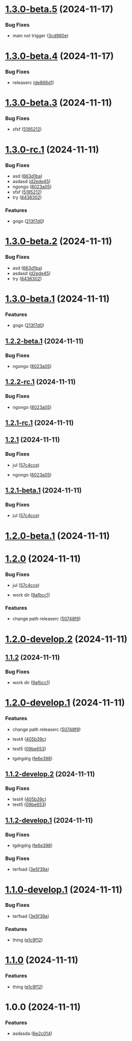 # [1.3.0-beta.5](https://github.com/DarNattp/semver/compare/1.3.0-beta.4...1.3.0-beta.5) (2024-11-17)


### Bug Fixes

* main not trigger ([3cd960e](https://github.com/DarNattp/semver/commit/3cd960e1e07b6e9c701c0f5ac37f6c9180fe9103))

# [1.3.0-beta.4](https://github.com/DarNattp/semver/compare/1.3.0-beta.3...1.3.0-beta.4) (2024-11-17)


### Bug Fixes

* releaserc ([de866d1](https://github.com/DarNattp/semver/commit/de866d15114f3d33b79dca7537335c9de94fe16f))

# [1.3.0-beta.3](https://github.com/DarNattp/semver/compare/1.3.0-beta.2...1.3.0-beta.3) (2024-11-11)


### Bug Fixes

* sfsf ([5195212](https://github.com/DarNattp/semver/commit/5195212ce2a75d4bf4609203fafe057b94768056))

# [1.3.0-rc.1](https://github.com/DarNattp/semver/compare/1.2.1...1.3.0-rc.1) (2024-11-11)


### Bug Fixes

* asd ([663d1ba](https://github.com/DarNattp/semver/commit/663d1ba4e1fe175a5c97cb4976c0bfe122170c30))
* asdasd ([d2ede45](https://github.com/DarNattp/semver/commit/d2ede453e2a5b8675e8a8dfee36da2a9528fbf3b))
* ngongo ([8023a05](https://github.com/DarNattp/semver/commit/8023a05989787f9ed7a0ff2d7402de6352920095))
* sfsf ([5195212](https://github.com/DarNattp/semver/commit/5195212ce2a75d4bf4609203fafe057b94768056))
* try ([8436302](https://github.com/DarNattp/semver/commit/8436302e1d7449fa1c095ed213be846491843d0c))


### Features

* gogo ([213f7d0](https://github.com/DarNattp/semver/commit/213f7d0f2dc00651014c8013444bdbb258ca8382))

# [1.3.0-beta.2](https://github.com/DarNattp/semver/compare/1.3.0-beta.1...1.3.0-beta.2) (2024-11-11)


### Bug Fixes

* asd ([663d1ba](https://github.com/DarNattp/semver/commit/663d1ba4e1fe175a5c97cb4976c0bfe122170c30))
* asdasd ([d2ede45](https://github.com/DarNattp/semver/commit/d2ede453e2a5b8675e8a8dfee36da2a9528fbf3b))
* try ([8436302](https://github.com/DarNattp/semver/commit/8436302e1d7449fa1c095ed213be846491843d0c))

# [1.3.0-beta.1](https://github.com/DarNattp/semver/compare/1.2.2-beta.1...1.3.0-beta.1) (2024-11-11)


### Features

* gogo ([213f7d0](https://github.com/DarNattp/semver/commit/213f7d0f2dc00651014c8013444bdbb258ca8382))

## [1.2.2-beta.1](https://github.com/DarNattp/semver/compare/1.2.1...1.2.2-beta.1) (2024-11-11)


### Bug Fixes

* ngongo ([8023a05](https://github.com/DarNattp/semver/commit/8023a05989787f9ed7a0ff2d7402de6352920095))

## [1.2.2-rc.1](https://github.com/DarNattp/semver/compare/1.2.1...1.2.2-rc.1) (2024-11-11)


### Bug Fixes

* ngongo ([8023a05](https://github.com/DarNattp/semver/commit/8023a05989787f9ed7a0ff2d7402de6352920095))

## [1.2.1-rc.1](https://github.com/DarNattp/semver/compare/1.2.0...1.2.1-rc.1) (2024-11-11)

## [1.2.1](https://github.com/DarNattp/semver/compare/1.2.0...1.2.1) (2024-11-11)



### Bug Fixes

* jul ([57c4cce](https://github.com/DarNattp/semver/commit/57c4cce80dddf0466d504970feeea16f620da610))

* ngongo ([8023a05](https://github.com/DarNattp/semver/commit/8023a05989787f9ed7a0ff2d7402de6352920095))



## [1.2.1-beta.1](https://github.com/DarNattp/semver/compare/1.2.0...1.2.1-beta.1) (2024-11-11)


### Bug Fixes

* jul ([57c4cce](https://github.com/DarNattp/semver/commit/57c4cce80dddf0466d504970feeea16f620da610))

# [1.2.0-beta.1](https://github.com/DarNattp/semver/compare/1.1.2...1.2.0-beta.1) (2024-11-11)

# [1.2.0](https://github.com/DarNattp/semver/compare/1.1.2...1.2.0) (2024-11-11)



### Bug Fixes


* jul ([57c4cce](https://github.com/DarNattp/semver/commit/57c4cce80dddf0466d504970feeea16f620da610))


* work dir ([9afbcc1](https://github.com/DarNattp/semver/commit/9afbcc14ac6ad42ffb452b852664799636071c91))


### Features

* change path releaserc ([50748f9](https://github.com/DarNattp/semver/commit/50748f996007a39b89ade7f54a454bf9cea3f0fd))

# [1.2.0-develop.2](https://github.com/DarNattp/semver/compare/1.2.0-develop.1...1.2.0-develop.2) (2024-11-11)

## [1.1.2](https://github.com/DarNattp/semver/compare/1.1.1...1.1.2) (2024-11-11)



### Bug Fixes


* work dir ([9afbcc1](https://github.com/DarNattp/semver/commit/9afbcc14ac6ad42ffb452b852664799636071c91))

# [1.2.0-develop.1](https://github.com/DarNattp/semver/compare/1.1.2-develop.2...1.2.0-develop.1) (2024-11-11)


### Features

* change path releaserc ([50748f9](https://github.com/DarNattp/semver/commit/50748f996007a39b89ade7f54a454bf9cea3f0fd))

* test4 ([405b39c](https://github.com/DarNattp/semver/commit/405b39cc1cb27ae65b199e5eadc2b9afd850969e))
* test5 ([09be653](https://github.com/DarNattp/semver/commit/09be653881b1a38f9cc8ee5477eeee57ee3aae81))
* tgdrgdrg ([fe6e398](https://github.com/DarNattp/semver/commit/fe6e3984b72df878cafb0c4a8d194c01da316dad))


## [1.1.2-develop.2](https://github.com/DarNattp/semver/compare/1.1.2-develop.1...1.1.2-develop.2) (2024-11-11)


### Bug Fixes

* test4 ([405b39c](https://github.com/DarNattp/semver/commit/405b39cc1cb27ae65b199e5eadc2b9afd850969e))
* test5 ([09be653](https://github.com/DarNattp/semver/commit/09be653881b1a38f9cc8ee5477eeee57ee3aae81))

## [1.1.2-develop.1](https://github.com/DarNattp/semver/compare/1.1.1...1.1.2-develop.1) (2024-11-11)


### Bug Fixes

* tgdrgdrg ([fe6e398](https://github.com/DarNattp/semver/commit/fe6e3984b72df878cafb0c4a8d194c01da316dad))

### Bug Fixes

* terfsad ([3e5f39a](https://github.com/DarNattp/semver/commit/3e5f39ab2e01262a38a9794e29a3f829b67ded02))

# [1.1.0-develop.1](https://github.com/DarNattp/semver/compare/1.0.0...1.1.0-develop.1) (2024-11-11)


### Bug Fixes

* terfsad ([3e5f39a](https://github.com/DarNattp/semver/commit/3e5f39ab2e01262a38a9794e29a3f829b67ded02))


### Features

* thing ([e1c9f12](https://github.com/DarNattp/semver/commit/e1c9f12e9cd618c883e712d2340fffb433666edc))


# [1.1.0](https://github.com/DarNattp/semver/compare/1.0.0...1.1.0) (2024-11-11)


### Features

* thing ([e1c9f12](https://github.com/DarNattp/semver/commit/e1c9f12e9cd618c883e712d2340fffb433666edc))

# 1.0.0 (2024-11-11)


### Features

* asdasda ([6e2c014](https://github.com/DarNattp/semver/commit/6e2c01403646a23acc7ea780e7692e6bc23d69f1))
